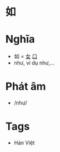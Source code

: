 # 如

# Nghĩa
* 如 = [女](女.md) [口](口.md)
* như, ví dụ như,...

# Phát âm
* /như/

# Tags
* Hán Việt

<script>window.HANZI_FIELD='如';</script>
